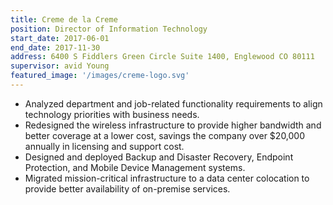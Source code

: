 ```yaml
---
title: Creme de la Creme
position: Director of Information Technology 
start_date: 2017-06-01
end_date: 2017-11-30
address: 6400 S Fiddlers Green Circle Suite 1400, Englewood CO 80111
supervisor: avid Young
featured_image: '/images/creme-logo.svg'
---
```

* Analyzed department and job-related functionality requirements to align technology priorities with business needs.
* Redesigned the wireless infrastructure to provide higher bandwidth and better coverage at a lower cost, savings the company over $20,000 annually in licensing and support cost.
* Designed and deployed Backup and Disaster Recovery, Endpoint Protection, and Mobile Device Management systems.
* Migrated mission-critical infrastructure to a data center colocation to provide better availability of on-premise services.